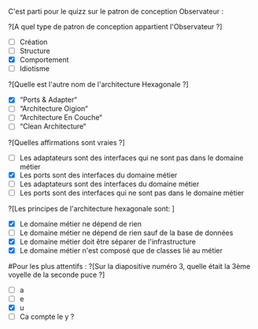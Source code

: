C'est parti pour le quizz sur le patron de conception Observateur :

?[A quel type de patron de conception appartient l'Observateur ?]
-[ ] Création
-[ ] Structure
-[x] Comportement
-[ ] Idiotisme 

?[Quelle est l'autre nom de l'architecture Hexagonale ?]
-[x] “Ports & Adapter“
-[ ] “Architecture Oigion“
-[ ] “Architecture En Couche“
-[ ] “Clean Architecture“

?[Quelles affirmations sont vraies ?]
-[ ] Les adaptateurs sont des interfaces qui ne sont pas dans le domaine métier
-[x] Les ports sont des interfaces du domaine métier
-[ ] Les adaptateurs sont des interfaces du domaine métier
-[ ] Les ports sont des interfaces qui ne sont pas dans le domaine métier 

?[Les principes de l'architecture hexagonale sont: ]
-[x] Le domaine métier ne dépend de rien
-[ ] Le domaine métier ne dépend de rien sauf de la base de données
-[x] Le domaine métier doit être séparer de l'infrastructure
-[x] Le domaine métier n'est composé que de classes lié au métier

#Pour les plus attentifs :
?[Sur la diapositive numéro 3, quelle était la 3ème voyelle de la seconde puce ?]
-[ ] a
-[ ] e
-[x] u
-[ ] Ca compte le y ?
